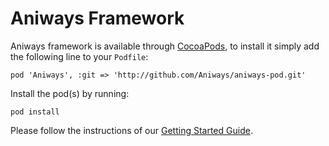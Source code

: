Aniways Framework
===========

Aniways framework is available through [CocoaPods](http://cocoapods.org/), to install it simply add the following line to your `Podfile`:

	pod 'Aniways', :git => 'http://github.com/Aniways/aniways-pod.git'

Install the pod(s) by running:

	pod install
Please follow the instructions of our [Getting Started Guide](http://www.aniways.com/docs).

